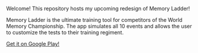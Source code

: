 Welcome! This repository hosts my upcoming redesign of Memory Ladder!

Memory Ladder is the ultimate training tool for competitors of the World Memory Championship.  The app simulates all 10 events and allows the user to customize the tests to their training regiment.

<a href="https://play.google.com/store/apps/details?id=com.mastersofmemory.memoryladder">Get it on Google Play!</a>
